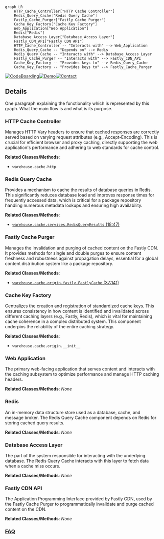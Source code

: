 ```mermaid
graph LR
    HTTP_Cache_Controller["HTTP Cache Controller"]
    Redis_Query_Cache["Redis Query Cache"]
    Fastly_Cache_Purger["Fastly Cache Purger"]
    Cache_Key_Factory["Cache Key Factory"]
    Web_Application["Web Application"]
    Redis["Redis"]
    Database_Access_Layer["Database Access Layer"]
    Fastly_CDN_API["Fastly CDN API"]
    HTTP_Cache_Controller -- "Interacts with" --> Web_Application
    Redis_Query_Cache -- "Depends on" --> Redis
    Redis_Query_Cache -- "Interacts with" --> Database_Access_Layer
    Fastly_Cache_Purger -- "Interacts with" --> Fastly_CDN_API
    Cache_Key_Factory -- "Provides keys to" --> Redis_Query_Cache
    Cache_Key_Factory -- "Provides keys to" --> Fastly_Cache_Purger
```

[![CodeBoarding](https://img.shields.io/badge/Generated%20by-CodeBoarding-9cf?style=flat-square)](https://github.com/CodeBoarding/GeneratedOnBoardings)[![Demo](https://img.shields.io/badge/Try%20our-Demo-blue?style=flat-square)](https://www.codeboarding.org/demo)[![Contact](https://img.shields.io/badge/Contact%20us%20-%20contact@codeboarding.org-lightgrey?style=flat-square)](mailto:contact@codeboarding.org)

## Details

One paragraph explaining the functionality which is represented by this graph. What the main flow is and what is its purpose.

### HTTP Cache Controller
Manages HTTP Vary headers to ensure that cached responses are correctly served based on varying request attributes (e.g., Accept-Encoding). This is crucial for efficient browser and proxy caching, directly supporting the web application's performance and adhering to web standards for cache control.


**Related Classes/Methods**:

- `warehouse.cache.http`


### Redis Query Cache
Provides a mechanism to cache the results of database queries in Redis. This significantly reduces database load and improves response times for frequently accessed data, which is critical for a package repository handling numerous metadata lookups and ensuring high availability.


**Related Classes/Methods**:

- <a href="https://github.com/pypi/warehouse/blob/main/warehouse/cache/services.py#L18-L47" target="_blank" rel="noopener noreferrer">`warehouse.cache.services.RedisQueryResults` (18:47)</a>


### Fastly Cache Purger
Manages the invalidation and purging of cached content on the Fastly CDN. It provides methods for single and double purges to ensure content freshness and robustness against propagation delays, essential for a global content distribution system like a package repository.


**Related Classes/Methods**:

- <a href="https://github.com/pypi/warehouse/blob/main/warehouse/cache/origin/fastly.py#L37-L141" target="_blank" rel="noopener noreferrer">`warehouse.cache.origin.fastly.FastlyCache` (37:141)</a>


### Cache Key Factory
Centralizes the creation and registration of standardized cache keys. This ensures consistency in how content is identified and invalidated across different caching layers (e.g., Fastly, Redis), which is vital for maintaining cache coherence in a complex distributed system. This component underpins the reliability of the entire caching strategy.


**Related Classes/Methods**:

- `warehouse.cache.origin.__init__`


### Web Application
The primary web-facing application that serves content and interacts with the caching subsystem to optimize performance and manage HTTP caching headers.


**Related Classes/Methods**: _None_

### Redis
An in-memory data structure store used as a database, cache, and message broker. The Redis Query Cache component depends on Redis for storing cached query results.


**Related Classes/Methods**: _None_

### Database Access Layer
The part of the system responsible for interacting with the underlying database. The Redis Query Cache interacts with this layer to fetch data when a cache miss occurs.


**Related Classes/Methods**: _None_

### Fastly CDN API
The Application Programming Interface provided by Fastly CDN, used by the Fastly Cache Purger to programmatically invalidate and purge cached content on the CDN.


**Related Classes/Methods**: _None_



### [FAQ](https://github.com/CodeBoarding/GeneratedOnBoardings/tree/main?tab=readme-ov-file#faq)